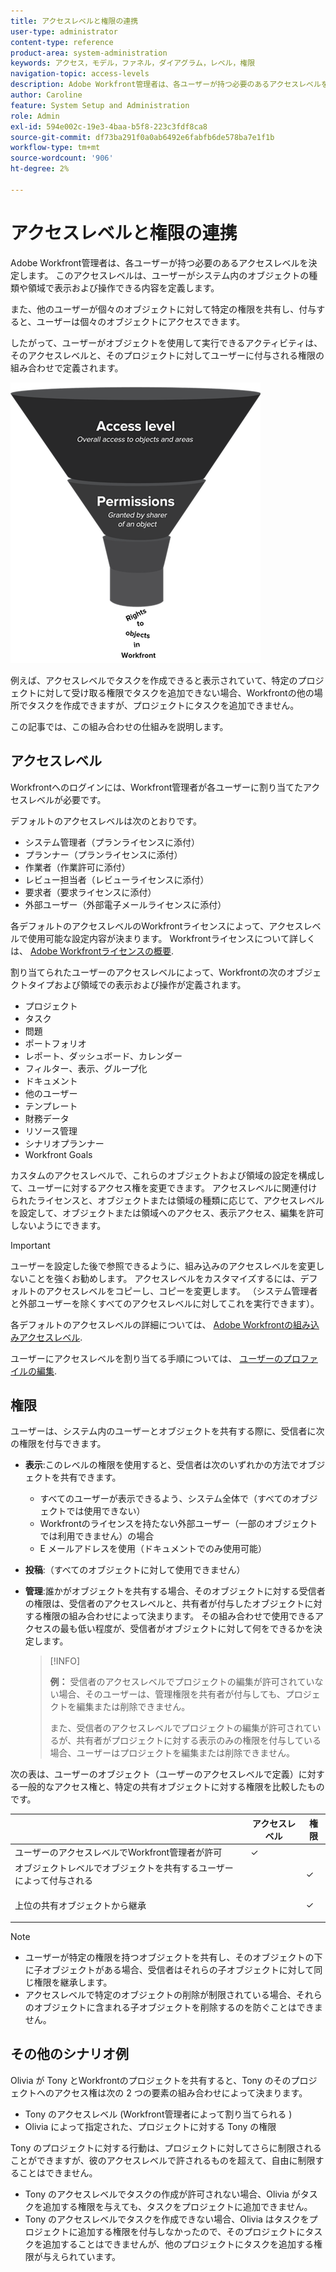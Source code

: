 ```yaml
---
title: アクセスレベルと権限の連携
user-type: administrator
content-type: reference
product-area: system-administration
keywords: アクセス，モデル，ファネル，ダイアグラム，レベル，権限
navigation-topic: access-levels
description: Adobe Workfront管理者は、各ユーザーが持つ必要のあるアクセスレベルを決定します。 このアクセスレベルは、ユーザーがシステム内のオブジェクトの種類や領域で表示および操作できる内容を定義します。
author: Caroline
feature: System Setup and Administration
role: Admin
exl-id: 594e002c-19e3-4baa-b5f8-223c3fdf8ca8
source-git-commit: df73ba291f0a0ab6492e6fabfb6de578ba7e1f1b
workflow-type: tm+mt
source-wordcount: '906'
ht-degree: 2%

---
```


# アクセスレベルと権限の連携

Adobe Workfront管理者は、各ユーザーが持つ必要のあるアクセスレベルを決定します。 このアクセスレベルは、ユーザーがシステム内のオブジェクトの種類や領域で表示および操作できる内容を定義します。

また、他のユーザーが個々のオブジェクトに対して特定の権限を共有し、付与すると、ユーザーは個々のオブジェクトにアクセスできます。

したがって、ユーザーがオブジェクトを使用して実行できるアクティビティは、そのアクセスレベルと、そのプロジェクトに対してユーザーに付与される権限の組み合わせで定義されます。

![](assets/security-model-hierachy.png)

例えば、アクセスレベルでタスクを作成できると表示されていて、特定のプロジェクトに対して受け取る権限でタスクを追加できない場合、Workfrontの他の場所でタスクを作成できますが、プロジェクトにタスクを追加できません。

この記事では、この組み合わせの仕組みを説明します。

## アクセスレベル

Workfrontへのログインには、Workfront管理者が各ユーザーに割り当てたアクセスレベルが必要です。

デフォルトのアクセスレベルは次のとおりです。

* システム管理者（プランライセンスに添付）
* プランナー（プランライセンスに添付）
* 作業者（作業許可に添付）
* レビュー担当者（レビューライセンスに添付）
* 要求者（要求ライセンスに添付）
* 外部ユーザー（外部電子メールライセンスに添付）

各デフォルトのアクセスレベルのWorkfrontライセンスによって、アクセスレベルで使用可能な設定内容が決まります。 Workfrontライセンスについて詳しくは、 [Adobe Workfrontライセンスの概要](../../../administration-and-setup/add-users/access-levels-and-object-permissions/wf-licenses.md).

割り当てられたユーザーのアクセスレベルによって、Workfrontの次のオブジェクトタイプおよび領域での表示および操作が定義されます。

* プロジェクト
* タスク
* 問題
* ポートフォリオ
* レポート、ダッシュボード、カレンダー
* フィルター、表示、グループ化
* ドキュメント
* 他のユーザー
* テンプレート
* 財務データ
* リソース管理
* シナリオプランナー
* Workfront Goals

カスタムのアクセスレベルで、これらのオブジェクトおよび領域の設定を構成して、ユーザーに対するアクセス権を変更できます。 アクセスレベルに関連付けられたライセンスと、オブジェクトまたは領域の種類に応じて、アクセスレベルを設定して、オブジェクトまたは領域へのアクセス、表示アクセス、編集を許可しないようにできます。

>[!IMPORTANT]
>
>ユーザーを設定した後で参照できるように、組み込みのアクセスレベルを変更しないことを強くお勧めします。 アクセスレベルをカスタマイズするには、デフォルトのアクセスレベルをコピーし、コピーを変更します。 （システム管理者と外部ユーザーを除くすべてのアクセスレベルに対してこれを実行できます）。

各デフォルトのアクセスレベルの詳細については、 [Adobe Workfrontの組み込みアクセスレベル](../../../administration-and-setup/add-users/access-levels-and-object-permissions/default-access-levels-in-workfront.md).

ユーザーにアクセスレベルを割り当てる手順については、 [ユーザーのプロファイルの編集](../../../administration-and-setup/add-users/create-and-manage-users/edit-a-users-profile.md).

## 権限

ユーザーは、システム内のユーザーとオブジェクトを共有する際に、受信者に次の権限を付与できます。

* **表示**:このレベルの権限を使用すると、受信者は次のいずれかの方法でオブジェクトを共有できます。

   * すべてのユーザーが表示できるよう、システム全体で（すべてのオブジェクトでは使用できない）
   * Workfrontのライセンスを持たない外部ユーザー（一部のオブジェクトでは利用できません）の場合
   * E メールアドレスを使用（ドキュメントでのみ使用可能）

* **投稿**:（すべてのオブジェクトに対して使用できません）
* **管理**:誰かがオブジェクトを共有する場合、そのオブジェクトに対する受信者の権限は、受信者のアクセスレベルと、共有者が付与したオブジェクトに対する権限の組み合わせによって決まります。 その組み合わせで使用できるアクセスの最も低い程度が、受信者がオブジェクトに対して何をできるかを決定します。

   >[!INFO]
   >
   >**例：** 受信者のアクセスレベルでプロジェクトの編集が許可されていない場合、そのユーザーは、管理権限を共有者が付与しても、プロジェクトを編集または削除できません。
   >
   >また、受信者のアクセスレベルでプロジェクトの編集が許可されているが、共有者がプロジェクトに対する表示のみの権限を付与している場合、ユーザーはプロジェクトを編集または削除できません。

次の表は、ユーザーのオブジェクト（ユーザーのアクセスレベルで定義）に対する一般的なアクセス権と、特定の共有オブジェクトに対する権限を比較したものです。

<table style="table-layout:auto"> 
 <col> 
 <col> 
 <col> 
 <thead> 
  <tr> 
   <th> </th> 
   <th>アクセスレベル </th> 
   <th>権限 </th> 
  </tr> 
 </thead> 
 <tbody> 
  <tr> 
   <td>ユーザーのアクセスレベルでWorkfront管理者が許可</td> 
   <td>✓</td> 
   <td> </td> 
  </tr> 
  <tr> 
   <td>オブジェクトレベルでオブジェクトを共有するユーザーによって付与される</td> 
   <td> </td> 
   <td>✓</td> 
  </tr> 
  <tr> 
   <td> <p>上位の共有オブジェクトから継承 
   </td> 
   <td> </td> 
   <td>✓</td> 
  </tr> 
 </tbody> 
</table>

>[!NOTE]
>
>* ユーザーが特定の権限を持つオブジェクトを共有し、そのオブジェクトの下に子オブジェクトがある場合、受信者はそれらの子オブジェクトに対して同じ権限を継承します。
>* アクセスレベルで特定のオブジェクトの削除が制限されている場合、それらのオブジェクトに含まれる子オブジェクトを削除するのを防ぐことはできません。
>


## その他のシナリオ例

Olivia が Tony とWorkfrontのプロジェクトを共有すると、Tony のそのプロジェクトへのアクセス権は次の 2 つの要素の組み合わせによって決まります。

* Tony のアクセスレベル (Workfront管理者によって割り当てられる )
* Olivia によって指定された、プロジェクトに対する Tony の権限

Tony のプロジェクトに対する行動は、プロジェクトに対してさらに制限されることができますが、彼のアクセスレベルで許されるものを超えて、自由に制限することはできません。

* Tony のアクセスレベルでタスクの作成が許可されない場合、Olivia がタスクを追加する権限を与えても、タスクをプロジェクトに追加できません。
* Tony のアクセスレベルでタスクを作成できない場合、Olivia はタスクをプロジェクトに追加する権限を付与しなかったので、そのプロジェクトにタスクを追加することはできませんが、他のプロジェクトにタスクを追加する権限が与えられています。
